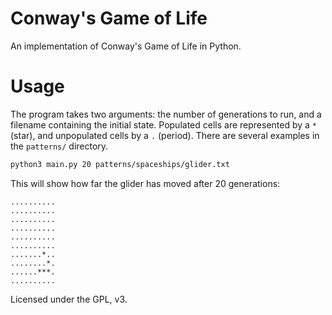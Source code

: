 # Conway's Game of Life

An implementation of Conway's Game of Life in Python.

# Usage

The program takes two arguments: the number of generations to run, and a
filename containing the initial state. Populated cells are represented by a
`*` (star), and unpopulated cells by a `.` (period). There are several examples
in the `patterns/` directory.

```sh
python3 main.py 20 patterns/spaceships/glider.txt
```

This will show how far the glider has moved after 20 generations:

```
..........
..........
..........
..........
..........
..........
.......*..
........*.
......***.
..........
```

Licensed under the GPL, v3.
